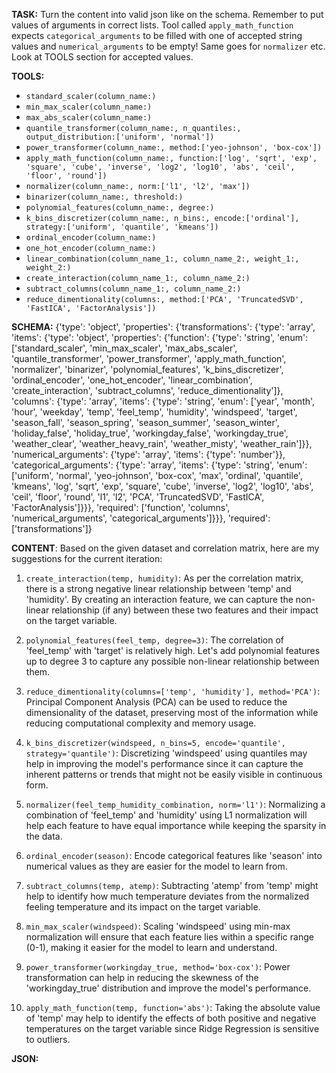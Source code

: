**TASK:**
Turn the content into valid json like on the schema.
Remember to put values of arguments in correct lists.
Tool called `apply_math_function` expects `categorical_arguments` to be filled with one of accepted string values and `numerical_arguments` to be empty! Same goes for `normalizer` etc. Look at TOOLS section for accepted values.

**TOOLS:**
- `standard_scaler(column_name:)`
- `min_max_scaler(column_name:)`
- `max_abs_scaler(column_name:)`
- `quantile_transformer(column_name:, n_quantiles:, output_distribution:['uniform', 'normal'])`
- `power_transformer(column_name:, method:['yeo-johnson', 'box-cox'])`
- `apply_math_function(column_name:, function:['log', 'sqrt', 'exp', 'square', 'cube', 'inverse', 'log2', 'log10', 'abs', 'ceil', 'floor', 'round'])`
- `normalizer(column_name:, norm:['l1', 'l2', 'max'])`
- `binarizer(column_name:, threshold:)`
- `polynomial_features(column_name:, degree:)`
- `k_bins_discretizer(column_name:, n_bins:, encode:['ordinal'], strategy:['uniform', 'quantile', 'kmeans'])`
- `ordinal_encoder(column_name:)`
- `one_hot_encoder(column_name:)`
- `linear_combination(column_name_1:, column_name_2:, weight_1:, weight_2:)`
- `create_interaction(column_name_1:, column_name_2:)`
- `subtract_columns(column_name_1:, column_name_2:)`
- `reduce_dimentionality(columns:, method:['PCA', 'TruncatedSVD', 'FastICA', 'FactorAnalysis'])`

**SCHEMA:**
{'type': 'object', 'properties': {'transformations': {'type': 'array', 'items': {'type': 'object', 'properties': {'function': {'type': 'string', 'enum': ['standard_scaler', 'min_max_scaler', 'max_abs_scaler', 'quantile_transformer', 'power_transformer', 'apply_math_function', 'normalizer', 'binarizer', 'polynomial_features', 'k_bins_discretizer', 'ordinal_encoder', 'one_hot_encoder', 'linear_combination', 'create_interaction', 'subtract_columns', 'reduce_dimentionality']}, 'columns': {'type': 'array', 'items': {'type': 'string', 'enum': ['year', 'month', 'hour', 'weekday', 'temp', 'feel_temp', 'humidity', 'windspeed', 'target', 'season_fall', 'season_spring', 'season_summer', 'season_winter', 'holiday_false', 'holiday_true', 'workingday_false', 'workingday_true', 'weather_clear', 'weather_heavy_rain', 'weather_misty', 'weather_rain']}}, 'numerical_arguments': {'type': 'array', 'items': {'type': 'number'}}, 'categorical_arguments': {'type': 'array', 'items': {'type': 'string', 'enum': ['uniform', 'normal', 'yeo-johnson', 'box-cox', 'max', 'ordinal', 'quantile', 'kmeans', 'log', 'sqrt', 'exp', 'square', 'cube', 'inverse', 'log2', 'log10', 'abs', 'ceil', 'floor', 'round', 'l1', 'l2', 'PCA', 'TruncatedSVD', 'FastICA', 'FactorAnalysis']}}}, 'required': ['function', 'columns', 'numerical_arguments', 'categorical_arguments']}}}, 'required': ['transformations']}

**CONTENT**:
 Based on the given dataset and correlation matrix, here are my suggestions for the current iteration:

1. `create_interaction(temp, humidity)`: As per the correlation matrix, there is a strong negative linear relationship between 'temp' and 'humidity'. By creating an interaction feature, we can capture the non-linear relationship (if any) between these two features and their impact on the target variable.

2. `polynomial_features(feel_temp, degree=3)`: The correlation of 'feel_temp' with 'target' is relatively high. Let's add polynomial features up to degree 3 to capture any possible non-linear relationship between them.

3. `reduce_dimentionality(columns=['temp', 'humidity'], method='PCA')`: Principal Component Analysis (PCA) can be used to reduce the dimensionality of the dataset, preserving most of the information while reducing computational complexity and memory usage.

4. `k_bins_discretizer(windspeed, n_bins=5, encode='quantile', strategy='quantile')`: Discretizing 'windspeed' using quantiles may help in improving the model's performance since it can capture the inherent patterns or trends that might not be easily visible in continuous form.

5. `normalizer(feel_temp_humidity_combination, norm='l1')`: Normalizing a combination of 'feel_temp' and 'humidity' using L1 normalization will help each feature to have equal importance while keeping the sparsity in the data.

6. `ordinal_encoder(season)`: Encode categorical features like 'season' into numerical values as they are easier for the model to learn from.

7. `subtract_columns(temp, atemp)`: Subtracting 'atemp' from 'temp' might help to identify how much temperature deviates from the normalized feeling temperature and its impact on the target variable.

8. `min_max_scaler(windspeed)`: Scaling 'windspeed' using min-max normalization will ensure that each feature lies within a specific range (0-1), making it easier for the model to learn and understand.

9. `power_transformer(workingday_true, method='box-cox')`: Power transformation can help in reducing the skewness of the 'workingday_true' distribution and improve the model's performance.

10. `apply_math_function(temp, function='abs')`: Taking the absolute value of 'temp' may help to identify the effects of both positive and negative temperatures on the target variable since Ridge Regression is sensitive to outliers.

**JSON:**
